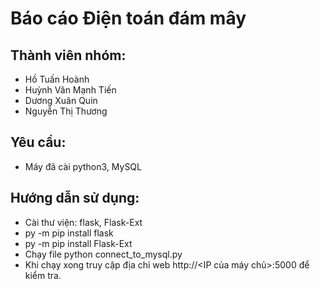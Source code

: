 # Báo cáo Điện toán đám mây
## Thành viên nhóm:
- Hồ Tuấn Hoành
- Huỳnh Văn Mạnh Tiến
- Dương Xuân Quin
- Nguyễn Thị Thương
## Yêu cầu:
- Máy đã cài python3, MySQL
## Hướng dẫn sử dụng:
- Cài thư viện: flask, Flask-Ext
- py -m pip install flask
- py -m pip install Flask-Ext
- Chạy file python connect_to_mysql.py
- Khi chạy xong truy cập địa chỉ web http://<IP của máy chủ>:5000 để kiểm tra.
